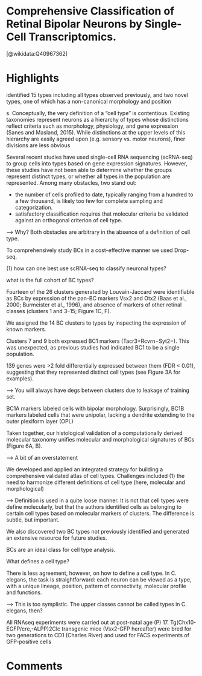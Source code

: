 
Comprehensive Classification of Retinal Bipolar Neurons by Single-Cell Transcriptomics.
=======================================================================================
  
  [@wikidata:Q40967362]  

# Highlights
identified 15 types including all types observed previously, and two novel types, one of which has a non-canonical morphology and position

s. Conceptually, the very definition of a “cell type” is contentious. Existing taxonomies represent neurons as a hierarchy of types whose distinctions reflect criteria such as morphology, physiology, and gene expression (Sanes and Masland, 2015). While distinctions at the upper levels of this hierarchy are easily agreed upon (e.g. sensory vs. motor neurons), finer divisions are less obvious

Several recent studies have used single-cell RNA sequencing (scRNA-seq) to group cells into types based on gene expression signatures. However, these studies have not been able to determine whether the groups represent distinct types, or whether all types in the population are represented. 
Among many obstacles, two stand out:
 - the number of cells profiled to date, typically ranging from a hundred to a few thousand, is likely too few for complete sampling and categorization.  
 - satisfactory classification requires that molecular criteria be validated against an orthogonal criterion of cell type.

 --> Why? Both obstacles are arbitrary in the absence of a definition of cell type.

 To comprehensively study BCs in a cost-effective manner we used Drop-seq,

 (1) how can one best use scRNA-seq to classify neuronal types?

 what is the full cohort of BC types?

 Fourteen of the 26 clusters generated by Louvain-Jaccard were identifiable as BCs by expression of the pan-BC markers Vsx2 and Otx2 (Baas et al., 2000; Burmeister et al., 1996), and absence of markers of other retinal classes (clusters 1 and 3–15; Figure 1C, F).

 We assigned the 14 BC clusters to types by inspecting the expression of known markers.

 Clusters 7 and 9 both expressed BC1 markers (Tacr3+Rcvrn−Syt2−). This was unexpected, as previous studies had indicated BC1 to be a single population.

 139 genes were >2 fold differentially expressed between them (FDR < 0.01), suggesting that they represented distinct cell types (see Figure 3A for examples).

--> You will always have degs between clusters due to leakage of training set.

BC1A markers labeled cells with bipolar morphology. Surprisingly, BC1B markers labeled cells that were unipolar, lacking a dendrite extending to the outer plexiform layer (OPL)

Taken together, our histological validation of a computationally derived molecular taxonomy unifies molecular and morphological signatures of BCs (Figure 6A, B).

--> A bit of an overstatement

We developed and applied an integrated strategy for building a comprehensive validated atlas of cell types. Challenges included (1) the need to harmonize different definitions of cell type (here, molecular and morphological)

--> Definition is used in a quite loose manner. It is not that cell types were define molecularly, but that the authors identified cells as belonging to certain cell types based on molecular markers of clusters. The difference is subtle, but important.

We also discovered two BC types not previously identified and generated an extensive resource for future studies.

BCs are an ideal class for cell type analysis. 

What defines a cell type? 

There is less agreement, however, on how to define a cell type. In C. elegans, the task is straightforward: each neuron can be viewed as a type, with a unique lineage, position, pattern of connectivity, molecular profile and functions.

--> This is too symplistic. The upper classes cannot be called types in C. elegans, then?

All RNAseq experiments were carried out at post-natal age (P) 17. Tg(Chx10-EGFP/cre,-ALPP)2Clc transgenic mice (Vsx2-GFP hereafter) were bred for two generations to CD1 (Charles River) and used for FACS experiments of GFP-positive cells

# Comments
